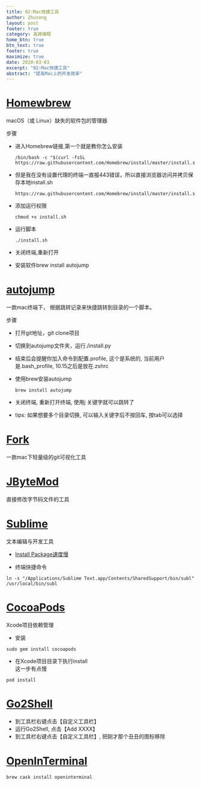 ```yaml
---
title: 02:Mac快捷工具
author: Zhusong
layout: post
footer: true
category: 高效编程
home_btn: true
btn_text: true
footer: true
maximize: true
date: 2020-03-03
excerpt: "02:Mac快捷工具"
abstract: "提高Mac上的开发效率"
---
```


# [Homewbrew](https://brew.sh/index_zh-cn)
macOS（或 Linux）缺失的软件包的管理器

步骤  

* 进入Homebrew链接,第一个就是教你怎么安装  
 
	```shell
	/bin/bash -c "$(curl -fsSL https://raw.githubusercontent.com/Homebrew/install/master/install.sh)"
	```
* 但是我在没有设置代理的终端一直报443错误，所以直接浏览器访问并拷贝保存本地install.sh

	```
	https://raw.githubusercontent.com/Homebrew/install/master/install.sh
	```
* 添加运行权限  

	```shell
	chmod +x install.sh
	```  
* 运行脚本  

	```shell
	./install.sh
	```  
* 关闭终端,重新打开
* 安装软件brew install autojump

# [autojump](https://github.com/wting/autojump)

一款mac终端下， 根据跳转记录来快捷跳转到目录的一个脚本。

步骤

* 打开git地址，git clone项目
* 切换到autojump文件夹，运行./install.py
* 结束后会提醒你加入命令到配置.profile, 这个是系统的, 当前用户是.bash_profile, 10.15之后是放在.zshrc
* 使用brew安装autojump  

	```shell
	brew install autojump
	```
* 关闭终端, 重新打开终端, 使用j 关键字就可以跳转了
* tips: 如果想要多个目录切换, 可以输入关键字后不按回车, 按tab可以选择

# [Fork](https://git-fork.com/)

一款mac下轻量级的git可视化工具


# [JByteMod](https://github.com/GraxCode/JByteMod-Beta)

直接修改字节码文件的工具

# [Sublime](http://www.sublimetext.com/)

文本编辑与开发工具

* [Install Package速度慢](https://blog.csdn.net/qq_39633494/article/details/93330323?depth_1-utm_source=distribute.pc_relevant.none-task&utm_source=distribute.pc_relevant.none-task)

* 终端快捷命令

```shell
ln -s "/Applications/Sublime Text.app/Contents/SharedSupport/bin/subl" /usr/local/bin/subl
```

# [CocoaPods](https://cocoapods.org/)

Xcode项目依赖管理

* 安装

```shell
sudo gem install cocoapods
```
* 在Xcode项目目录下执行install  
  这一步有点慢   
  
```shell
pod install
```

# [Go2Shell](https://zipzapmac.com/Go2Shell)

* 到工具栏右键点击【自定义工具栏】
* 运行Go2Shell, 点击【Add XXXX】
* 到工具栏右键点击【自定义工具栏】, 把刚才那个丑丑的图标移除

# [OpenInTerminal](https://github.com/Ji4n1ng/OpenInTerminal)

```shell
brew cask install openinterminal
```